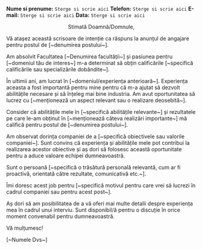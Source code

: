 **Nume si prenume:** `Sterge si scrie aici`
**Telefon:** `Sterge si scrie aici`
**E-mail:** `Sterge si scrie aici`
**Data:** `Sterge si scrie aici`

<center>Stimată Doamnă/Domnule,</center>

Vă atașez această scrisoare de intenție ca răspuns la anunțul de angajare pentru postul de  [~denumirea postului~].

Am absolvit Facultatea  [~Denumirea facultății~] și pasiunea pentru [~domeniul tău de interes~] m-a determinat să obțin calificările [~specifică calificările sau specializările dobândite~].

În ultimii ani, am lucrat în [~domeniul/experiența anterioară~]. Experiența aceasta a fost importantă pentru mine pentru că m-a ajutat să dezvolt abilitățile necesare și să înțeleg mai bine industria. Am avut oportunitatea să lucrez cu [~menționează un aspect relevant sau o realizare deosebită~].

Consider că abilitățile mele în [~specifică abilitățile relevante~] și rezultatele pe care le-am obținut în [~menționează câteva realizări importante~] mă califică pentru postul de [~denumirea postului~].

Am observat dorința companiei de a [~specifică obiectivele sau valorile companiei~]. Sunt convins că experiența și abilitățile mele pot contribui la realizarea acestor obiective și aș dori să folosesc această oportunitate pentru a aduce valoare echipei dumneavoastră.

Sunt o persoană [~specifică o trăsătură personală relevantă, cum ar fi proactivă, orientată către rezultate, comunicativă etc.~].

Îmi doresc acest job pentru [~specifică motivul pentru care vrei să lucrezi în cadrul companiei sau pentru acest post~].

Aș dori să am posibilitatea de a vă oferi mai multe detalii despre experiența mea în cadrul unui interviu. Sunt disponibil/ă pentru o discuție în orice moment convenabil pentru dumneavoastră.

Vă mulțumesc!

[~Numele Dvs~]